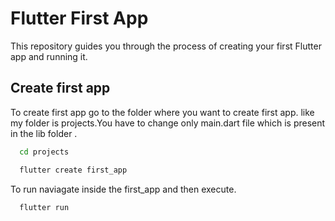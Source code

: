 
# Flutter First App

This repository guides you through the process of creating your first Flutter app and running it.


## Create first app



To create first app go to the folder where you want to create first app. like my folder is projects.You have to change only main.dart file which is present in the lib folder .

```bash
  cd projects
```


```bash
  flutter create first_app
```
To run naviagate inside the first_app and then execute.
```bash
  flutter run
```
